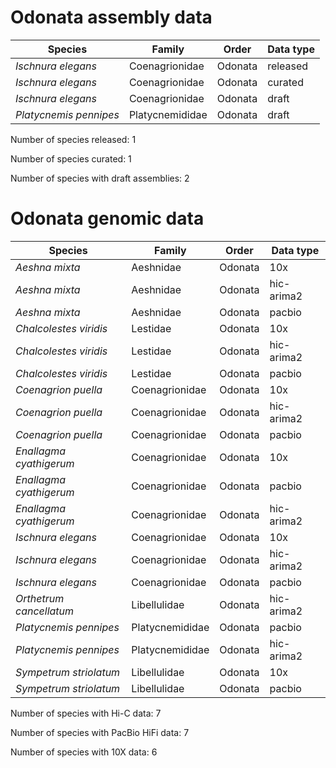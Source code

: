 # Odonata assembly data

| Species | Family | Order | Data type |
| -- | --- | --- | --- |
| *Ischnura elegans* | Coenagrionidae | Odonata | released |
| *Ischnura elegans* | Coenagrionidae | Odonata | curated |
| *Ischnura elegans* | Coenagrionidae | Odonata | draft |
| *Platycnemis pennipes* | Platycnemididae | Odonata | draft |

Number of species released: 1

Number of species curated: 1

Number of species with draft assemblies: 2

# Odonata genomic data

| Species | Family | Order | Data type |
| -- | --- | --- | --- |
| *Aeshna mixta* | Aeshnidae | Odonata | 10x |
| *Aeshna mixta* | Aeshnidae | Odonata | hic-arima2 |
| *Aeshna mixta* | Aeshnidae | Odonata | pacbio |
| *Chalcolestes viridis* | Lestidae | Odonata | 10x |
| *Chalcolestes viridis* | Lestidae | Odonata | hic-arima2 |
| *Chalcolestes viridis* | Lestidae | Odonata | pacbio |
| *Coenagrion puella* | Coenagrionidae | Odonata | 10x |
| *Coenagrion puella* | Coenagrionidae | Odonata | hic-arima2 |
| *Coenagrion puella* | Coenagrionidae | Odonata | pacbio |
| *Enallagma cyathigerum* | Coenagrionidae | Odonata | 10x |
| *Enallagma cyathigerum* | Coenagrionidae | Odonata | pacbio |
| *Enallagma cyathigerum* | Coenagrionidae | Odonata | hic-arima2 |
| *Ischnura elegans* | Coenagrionidae | Odonata | 10x |
| *Ischnura elegans* | Coenagrionidae | Odonata | hic-arima2 |
| *Ischnura elegans* | Coenagrionidae | Odonata | pacbio |
| *Orthetrum cancellatum* | Libellulidae | Odonata | hic-arima2 |
| *Platycnemis pennipes* | Platycnemididae | Odonata | pacbio |
| *Platycnemis pennipes* | Platycnemididae | Odonata | hic-arima2 |
| *Sympetrum striolatum* | Libellulidae | Odonata | 10x |
| *Sympetrum striolatum* | Libellulidae | Odonata | pacbio |

Number of species with Hi-C data: 7

Number of species with PacBio HiFi data: 7

Number of species with 10X data: 6
